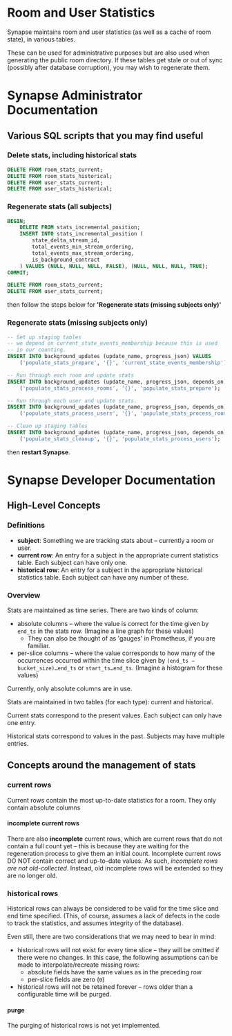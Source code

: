 Room and User Statistics
========================

Synapse maintains room and user statistics (as well as a cache of room state),
in various tables.

These can be used for administrative purposes but are also used when generating
the public room directory. If these tables get stale or out of sync (possibly
after database corruption), you may wish to regenerate them.


# Synapse Administrator Documentation

## Various SQL scripts that you may find useful

### Delete stats, including historical stats

```sql
DELETE FROM room_stats_current;
DELETE FROM room_stats_historical;
DELETE FROM user_stats_current;
DELETE FROM user_stats_historical;
```

### Regenerate stats (all subjects)

```sql
BEGIN;
    DELETE FROM stats_incremental_position;
    INSERT INTO stats_incremental_position (
        state_delta_stream_id,
        total_events_min_stream_ordering,
        total_events_max_stream_ordering,
        is_background_contract
    ) VALUES (NULL, NULL, NULL, FALSE), (NULL, NULL, NULL, TRUE);
COMMIT;

DELETE FROM room_stats_current;
DELETE FROM user_stats_current;
```

then follow the steps below for **'Regenerate stats (missing subjects only)'**

### Regenerate stats (missing subjects only)

```sql
-- Set up staging tables
-- we depend on current_state_events_membership because this is used
-- in our counting.
INSERT INTO background_updates (update_name, progress_json) VALUES
    ('populate_stats_prepare', '{}', 'current_state_events_membership');

-- Run through each room and update stats
INSERT INTO background_updates (update_name, progress_json, depends_on) VALUES
    ('populate_stats_process_rooms', '{}', 'populate_stats_prepare');

-- Run through each user and update stats.
INSERT INTO background_updates (update_name, progress_json, depends_on) VALUES
    ('populate_stats_process_users', '{}', 'populate_stats_process_rooms');

-- Clean up staging tables
INSERT INTO background_updates (update_name, progress_json, depends_on) VALUES
    ('populate_stats_cleanup', '{}', 'populate_stats_process_users');
```

then **restart Synapse**.


# Synapse Developer Documentation

## High-Level Concepts

### Definitions

* **subject**: Something we are tracking stats about – currently a room or user.
* **current row**: An entry for a subject in the appropriate current statistics
    table. Each subject can have only one.
* **historical row**: An entry for a subject in the appropriate historical
    statistics table. Each subject can have any number of these.

### Overview

Stats are maintained as time series. There are two kinds of column:

* absolute columns – where the value is correct for the time given by `end_ts`
    in the stats row. (Imagine a line graph for these values)
    * They can also be thought of as 'gauges' in Prometheus, if you are familiar.
* per-slice columns – where the value corresponds to how many of the occurrences
    occurred within the time slice given by `(end_ts − bucket_size)…end_ts`
    or `start_ts…end_ts`. (Imagine a histogram for these values)

Currently, only absolute columns are in use.

Stats are maintained in two tables (for each type): current and historical.

Current stats correspond to the present values. Each subject can only have one
entry.

Historical stats correspond to values in the past. Subjects may have multiple
entries.

## Concepts around the management of stats

### current rows

Current rows contain the most up-to-date statistics for a room.
They only contain absolute columns

#### incomplete current rows

There are also **incomplete** current rows, which are current rows that do not
contain a full count yet – this is because they are waiting for the regeneration
process to give them an initial count. Incomplete current rows DO NOT contain
correct and up-to-date values. As such, *incomplete rows are not old-collected*.
Instead, old incomplete rows will be extended so they are no longer old.

### historical rows

Historical rows can always be considered to be valid for the time slice and
end time specified. (This, of course, assumes a lack of defects in the code
to track the statistics, and assumes integrity of the database).

Even still, there are two considerations that we may need to bear in mind:

* historical rows will not exist for every time slice – they will be omitted
    if there were no changes. In this case, the following assumptions can be
    made to interpolate/recreate missing rows:
    - absolute fields have the same values as in the preceding row
    - per-slice fields are zero (`0`)
* historical rows will not be retained forever – rows older than a configurable
    time will be purged.

#### purge

The purging of historical rows is not yet implemented.

